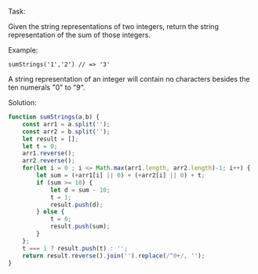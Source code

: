 Task:

Given the string representations of two integers, return the string representation of the sum of those integers.

Example:

```sumStrings('1','2') // => '3' ``` 

A string representation of an integer will contain no characters besides the ten numerals "0" to "9".

Solution:  

```js
function sumStrings(a,b) {
    const arr1 = a.split('');
    const arr2 = b.split('');
    let result = [];
    let t = 0;
    arr1.reverse();
    arr2.reverse();
    for(let i = 0 ; i <= Math.max(arr1.length, arr2.length)-1; i++) {
        let sum = (+arr1[i] || 0) + (+arr2[i] || 0) + t;
        if (sum >= 10) {
            let d = sum - 10;
            t = 1;
            result.push(d);
        } else {
            t = 0;
            result.push(sum);
        }
    };
    t === 1 ? result.push(t) : '';
    return result.reverse().join('').replace(/^0+/, '');
}
```
